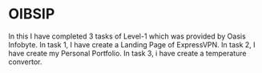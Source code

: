 # OIBSIP
In this I have completed 3 tasks of Level-1 which was provided by Oasis Infobyte.
In task 1, I have create a Landing Page of ExpressVPN.
In task 2, I have create my Personal Portfolio.
In task 3, i have create a temperature convertor.
